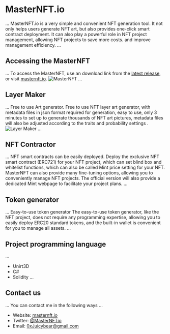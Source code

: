 # MasterNFT.io
...
MasterNFT.io is a very simple and convenient NFT generation tool. It not only helps users generate NFT art, but also provides one-click smart contract deployment. It can also play a powerful role in NFT project management, allowing NFT projects to save more costs. and improve management efficiency.
...


## Accessing the MasterNFT
...
To access the MasterNFT, use an download link from the
[latest release](https://masternft.io/app/MyMasterNFT.rar), 
or visit [masternft.io](https://masternft.io/).
![MasterNFT](https://masternft.io/images/work_img.jpg)
...



## Layer Maker
...
Free to use Art generator.
Free to use NFT layer art generator, with metadata files in json format required for generation, easy to use, only 3 minutes to set up to generate thousands of NFT art pictures, metadata files will also be adjusted according to the traits and probability settings .
![Layer Maker](https://masternft.io/images/LayerMaker_img.jpg)
...



## NFT Contractor
...
NFT smart contracts can be easily deployed.
Deploy the exclusive NFT smart contract (ERC721) for your NFT project, which can set blind box and whitelist functions, which can also be called Mint price setting for your NFT. MasterNFT can also provide many fine-tuning options, allowing you to conveniently manage NFT projects. The official version will also provide a dedicated Mint webpage to facilitate your project plans.
...


## Token generator
...
Easy-to-use token generator
The easy-to-use token generator, like the NFT project, does not require any programming expertise, allowing you to easily deploy ERC20 standard tokens, and the built-in wallet is convenient for you to manage all assets.
...


## Project programming language
...
- Unirt3D
- C#
- Solidity
...


## Contact us
...
You can contact me in the following ways
...
- Website: [masternft.io](https://masternft.io/)
- Twitter: [@MasterNFTio](https://twitter.com/MasterNFTio)
- Email: [0xJuicybear@gmail.com](mailto:0xJuicybear@gmail.com)
